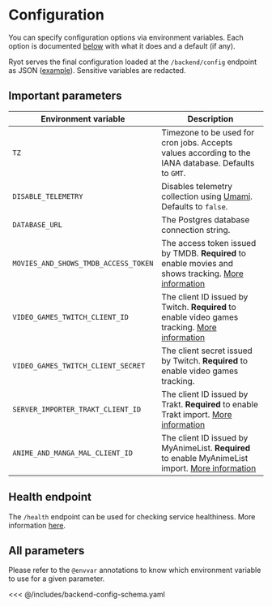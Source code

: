 # Configuration

You can specify configuration options via environment variables. Each option is documented
[below](#all-parameters) with what it does and a default (if any).

Ryot serves the final configuration loaded at the `/backend/config` endpoint as JSON
([example](https://demo.ryot.io/backend/config)). Sensitive variables are redacted.

## Important parameters

| Environment variable                 | Description                                                                                                                       |
| ------------------------------------ | --------------------------------------------------------------------------------------------------------------------------------- |
| `TZ`                                 | Timezone to be used for cron jobs. Accepts values according to the IANA database. Defaults to `GMT`.                              |
| `DISABLE_TELEMETRY`                  | Disables telemetry collection using [Umami](https://umami.is). Defaults to `false`.                                               |
| `DATABASE_URL`                       | The Postgres database connection string.                                                                                          |
| `MOVIES_AND_SHOWS_TMDB_ACCESS_TOKEN` | The access token issued by TMDB. **Required** to enable movies and shows tracking. [More information](guides/movies-and-shows.md) |
| `VIDEO_GAMES_TWITCH_CLIENT_ID`       | The client ID issued by Twitch. **Required** to enable video games tracking. [More information](guides/video-games.md)            |
| `VIDEO_GAMES_TWITCH_CLIENT_SECRET`   | The client secret issued by Twitch. **Required** to enable video games tracking.                                                  |
| `SERVER_IMPORTER_TRAKT_CLIENT_ID`    | The client ID issued by Trakt. **Required** to enable Trakt import. [More information](guides/trakt.md)                           |
| `ANIME_AND_MANGA_MAL_CLIENT_ID`      | The client ID issued by MyAnimeList. **Required** to enable MyAnimeList import. [More information](guides/anime.md)               |

## Health endpoint

The `/health` endpoint can be used for checking service healthiness. More information
[here](https://learn.microsoft.com/en-us/azure/architecture/patterns/health-endpoint-monitoring).

## All parameters

Please refer to the `@envvar` annotations to know which environment variable to use for a
given parameter.

<<< @/includes/backend-config-schema.yaml
